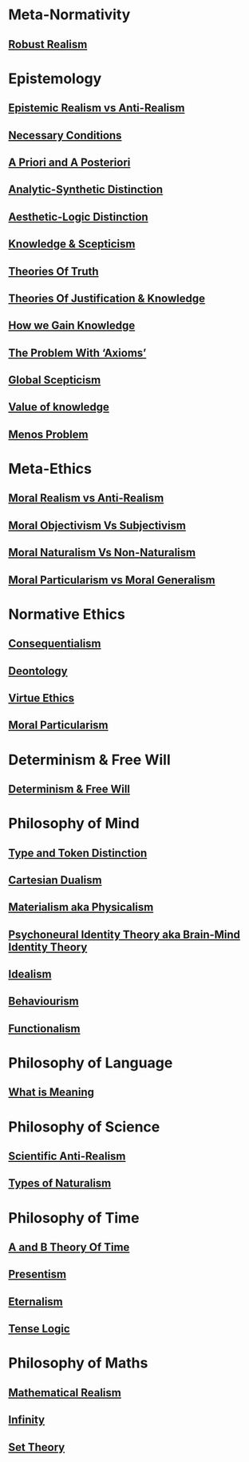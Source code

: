 # Meta-Normativity
## [Robust Realism](Meta-Normativity/Robust%20Realism)  
# Epistemology
## [Epistemic Realism vs Anti-Realism](Epistemology/Epistemic%20Realism%20vs%20Anti-Realism)  
## [Necessary Conditions](Epistemology/Necessary%20Conditions)  
## [A Priori and A Posteriori](Epistemology/A%20Priori%20and%20A%20Posteriori)  
## [Analytic-Synthetic Distinction](Epistemology/Analytic-Synthetic%20Distinction)  
## [Aesthetic-Logic Distinction](Epistemology/Aesthetic-Logic%20Distinction)  
## [Knowledge & Scepticism](Epistemology/Knowledge%20&%20Scepticism)  
## [Theories Of Truth](Epistemology/Theories%20Of%20Truth)  
## [Theories Of Justification & Knowledge](Epistemology/Theories%20Of%20Justification%20&%20Knowledge)  
## [How we Gain Knowledge](Epistemology/How%20we%20Gain%20Knowledge)  
## [The Problem With ‘Axioms’](Epistemology/The%20Problem%20With%20‘Axioms’)  
## [Global Scepticism](Epistemology/Global%20Scepticism)  
## [Value of knowledge](Epistemology/Value%20of%20knowledge)  
## [Menos Problem](Epistemology/Menos%20Problem)  
# Meta-Ethics
## [Moral Realism vs Anti-Realism](Meta-Ethics/Moral%20Realism%20vs%20Anti-Realism)  
## [Moral Objectivism Vs Subjectivism](Meta-Ethics/Moral%20Objectivism%20Vs%20Subjectivism)  
## [Moral Naturalism Vs Non-Naturalism](Meta-Ethics/Moral%20Naturalism%20Vs%20Non-Naturalism)  
## [Moral Particularism vs Moral Generalism](Meta-Ethics/Moral%20Particularism%20vs%20Moral%20Generalism)  
# Normative Ethics
## [Consequentialism](Normative%20Ethics/Consequentialism)  
## [Deontology](Normative%20Ethics/Deontology)  
## [Virtue Ethics](Normative%20Ethics/Virtue%20Ethics)  
## [Moral Particularism](Normative%20Ethics/Moral%20Particularism)  
# Determinism & Free Will
## [Determinism & Free Will](Determinism%20&%20Free%20Will/Determinism%20&%20Free%20Will)  
# Philosophy of Mind
## [Type and Token Distinction](Philosophy%20of%20Mind/Type%20and%20Token%20Distinction)  
## [Cartesian Dualism](Philosophy%20of%20Mind/Cartesian%20Dualism)  
## [Materialism aka Physicalism](Philosophy%20of%20Mind/Materialism%20aka%20Physicalism)  
## [Psychoneural Identity Theory aka Brain-Mind Identity Theory](Philosophy%20of%20Mind/Psychoneural%20Identity%20Theory%20aka%20Brain-Mind%20Identity%20Theory)  
## [Idealism](Philosophy%20of%20Mind/Idealism)  
## [Behaviourism](Philosophy%20of%20Mind/Behaviourism)  
## [Functionalism](Philosophy%20of%20Mind/Functionalism)  
# Philosophy of Language
## [What is Meaning](Philosophy%20of%20Language/What%20is%20Meaning)  
# Philosophy of Science
## [Scientific Anti-Realism](Philosophy%20of%20Science/Scientific%20Anti-Realism)  
## [Types of Naturalism](Philosophy%20of%20Science/Types%20of%20Naturalism)  
# Philosophy of Time
## [A and B Theory Of Time](Philosophy%20of%20Time/A%20and%20B%20Theory%20Of%20Time)  

## [Presentism](Philosophy%20of%20Time/Presentism)  
## [Eternalism](Philosophy%20of%20Time/Eternalism)  
## [Tense Logic](Philosophy%20of%20Time/Tense%20Logic)  
# Philosophy of Maths
## [Mathematical Realism](Philosophy%20of%20Maths/Mathematical%20Realism)  
## [Infinity](Philosophy%20of%20Maths/Infinity)  
## [Set Theory](Philosophy%20of%20Maths/Set%20Theory)  